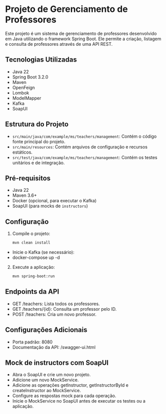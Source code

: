 # Projeto de Gerenciamento de Professores

Este projeto é um sistema de gerenciamento de professores desenvolvido em Java utilizando o framework Spring Boot. Ele permite a criação, listagem e consulta de professores através de uma API REST.

## Tecnologias Utilizadas

- Java 22
- Spring Boot 3.2.0
- Maven
- OpenFeign
- Lombok
- ModelMapper
- Kafka
- SoapUI

## Estrutura do Projeto

- `src/main/java/com/example/ms/teachers/management`: Contém o código fonte principal do projeto.
- `src/main/resources`: Contém arquivos de configuração e recursos estáticos.
- `src/test/java/com/example/ms/teachers/management`: Contém os testes unitários e de integração.

## Pré-requisitos

- Java 22
- Maven 3.6+
- Docker (opcional, para executar o Kafka)
- SoapUI (para mocks de `instructors`)


## Configuração
1. Compile o projeto:
    ```sh
    mvn clean install
    ```

- Inicie o Kafka (se necessário):  
- docker-compose up -d

2. Execute a aplicação:
    ```sh
    mvn spring-boot:run
    ```

## Endpoints da API

- GET /teachers: Lista todos os professores.
- GET /teachers/{id}: Consulta um professor pelo ID.
- POST /teachers: Cria um novo professor.


## Configurações Adicionais

- Porta padrão: 8080
- Documentação da API: /swagger-ui.html


## Mock de instructors com SoapUI

- Abra o SoapUI e crie um novo projeto.
- Adicione um novo MockService.
- Adicione as operações getInstructor, getInstructorById e createInstructor ao MockService.
- Configure as respostas mock para cada operação.
- Inicie o MockService no SoapUI antes de executar os testes ou a aplicação.


